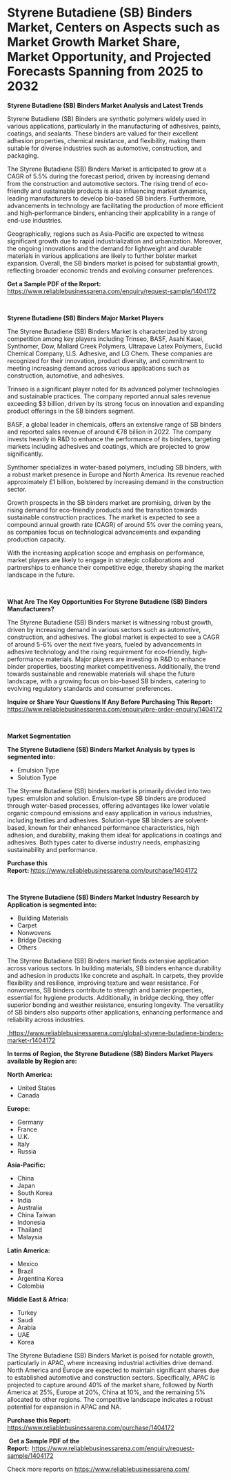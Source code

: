 <p><h1>Styrene Butadiene (SB) Binders Market, Centers on Aspects such as Market Growth Market Share, Market Opportunity, and Projected Forecasts Spanning from 2025 to 2032</h1></p><p><strong>Styrene Butadiene (SB) Binders Market Analysis and Latest Trends</strong></p>
<p><p>Styrene Butadiene (SB) Binders are synthetic polymers widely used in various applications, particularly in the manufacturing of adhesives, paints, coatings, and sealants. These binders are valued for their excellent adhesion properties, chemical resistance, and flexibility, making them suitable for diverse industries such as automotive, construction, and packaging.</p><p>The Styrene Butadiene (SB) Binders Market is anticipated to grow at a CAGR of 5.5% during the forecast period, driven by increasing demand from the construction and automotive sectors. The rising trend of eco-friendly and sustainable products is also influencing market dynamics, leading manufacturers to develop bio-based SB binders. Furthermore, advancements in technology are facilitating the production of more efficient and high-performance binders, enhancing their applicability in a range of end-use industries. </p><p>Geographically, regions such as Asia-Pacific are expected to witness significant growth due to rapid industrialization and urbanization. Moreover, the ongoing innovations and the demand for lightweight and durable materials in various applications are likely to further bolster market expansion. Overall, the SB binders market is poised for substantial growth, reflecting broader economic trends and evolving consumer preferences.</p></p>
<p><strong>Get a Sample PDF of the Report:&nbsp;</strong> <a href="https://www.reliablebusinessarena.com/enquiry/request-sample/1404172?utm_campaign=2033&utm_medium=2&utm_source=Github&utm_content=ia&utm_term=28032025&utm_id=styrene-butadiene-sb-binders">https://www.reliablebusinessarena.com/enquiry/request-sample/1404172</a></p>
<p>&nbsp;</p>
<p><strong>Styrene Butadiene (SB) Binders Major Market Players</strong></p>
<p><p>The Styrene Butadiene (SB) Binders Market is characterized by strong competition among key players including Trinseo, BASF, Asahi Kasei, Synthomer, Dow, Mallard Creek Polymers, Ultrapave Latex Polymers, Euclid Chemical Company, U.S. Adhesive, and LG Chem. These companies are recognized for their innovation, product diversity, and commitment to meeting increasing demand across various applications such as construction, automotive, and adhesives.</p><p>Trinseo is a significant player noted for its advanced polymer technologies and sustainable practices. The company reported annual sales revenue exceeding $3 billion, driven by its strong focus on innovation and expanding product offerings in the SB binders segment.</p><p>BASF, a global leader in chemicals, offers an extensive range of SB binders and reported sales revenue of around €78 billion in 2022. The company invests heavily in R&D to enhance the performance of its binders, targeting markets including adhesives and coatings, which are projected to grow significantly.</p><p>Synthomer specializes in water-based polymers, including SB binders, with a robust market presence in Europe and North America. Its revenue reached approximately £1 billion, bolstered by increasing demand in the construction sector.</p><p>Growth prospects in the SB binders market are promising, driven by the rising demand for eco-friendly products and the transition towards sustainable construction practices. The market is expected to see a compound annual growth rate (CAGR) of around 5% over the coming years, as companies focus on technological advancements and expanding production capacity.</p><p>With the increasing application scope and emphasis on performance, market players are likely to engage in strategic collaborations and partnerships to enhance their competitive edge, thereby shaping the market landscape in the future.</p></p>
<p>&nbsp;</p>
<p><strong>What Are The Key Opportunities For Styrene Butadiene (SB) Binders Manufacturers?</strong></p>
<p><p>The Styrene Butadiene (SB) Binders market is witnessing robust growth, driven by increasing demand in various sectors such as automotive, construction, and adhesives. The global market is expected to see a CAGR of around 5-6% over the next five years, fueled by advancements in adhesive technology and the rising requirement for eco-friendly, high-performance materials. Major players are investing in R&D to enhance binder properties, boosting market competitiveness. Additionally, the trend towards sustainable and renewable materials will shape the future landscape, with a growing focus on bio-based SB binders, catering to evolving regulatory standards and consumer preferences.</p></p>
<p><strong>Inquire or Share Your Questions If Any Before Purchasing This Report:</strong> <a href="https://www.reliablebusinessarena.com/enquiry/pre-order-enquiry/1404172?utm_campaign=2033&utm_medium=2&utm_source=Github&utm_content=ia&utm_term=28032025&utm_id=styrene-butadiene-sb-binders">https://www.reliablebusinessarena.com/enquiry/pre-order-enquiry/1404172</a></p>
<p>&nbsp;</p>
<p><strong>Market Segmentation</strong></p>
<p><strong>The Styrene Butadiene (SB) Binders Market Analysis by types is segmented into:</strong></p>
<p><ul><li>Emulsion Type</li><li>Solution Type</li></ul></p>
<p><p>The Styrene Butadiene (SB) binders market is primarily divided into two types: emulsion and solution. Emulsion-type SB binders are produced through water-based processes, offering advantages like lower volatile organic compound emissions and easy application in various industries, including textiles and adhesives. Solution-type SB binders are solvent-based, known for their enhanced performance characteristics, high adhesion, and durability, making them ideal for applications in coatings and adhesives. Both types cater to diverse industry needs, emphasizing sustainability and performance.</p></p>
<p><strong>Purchase this Report:&nbsp;</strong><a href="https://www.reliablebusinessarena.com/purchase/1404172?utm_campaign=2033&utm_medium=2&utm_source=Github&utm_content=ia&utm_term=28032025&utm_id=styrene-butadiene-sb-binders">https://www.reliablebusinessarena.com/purchase/1404172</a></p>
<p>&nbsp;</p>
<p><strong>The Styrene Butadiene (SB) Binders Market Industry Research by Application is segmented into:</strong></p>
<p><ul><li>Building Materials</li><li>Carpet</li><li>Nonwovens</li><li>Bridge Decking</li><li>Others</li></ul></p>
<p><p>The Styrene Butadiene (SB) Binders market finds extensive application across various sectors. In building materials, SB binders enhance durability and adhesion in products like concrete and asphalt. In carpets, they provide flexibility and resilience, improving texture and wear resistance. For nonwovens, SB binders contribute to strength and barrier properties, essential for hygiene products. Additionally, in bridge decking, they offer superior bonding and weather resistance, ensuring longevity. The versatility of SB binders also supports other applications, enhancing performance and reliability across industries.</p></p>
<p><a href="https://www.reliablebusinessarena.com/global-styrene-butadiene-binders-market-r1404172?utm_campaign=2033&utm_medium=2&utm_source=Github&utm_content=ia&utm_term=28032025&utm_id=styrene-butadiene-sb-binders">&nbsp;https://www.reliablebusinessarena.com/global-styrene-butadiene-binders-market-r1404172</a></p>
<p><strong>In terms of Region, the Styrene Butadiene (SB) Binders Market Players available by Region are:</strong></p>
<p>
    <p> <strong> North America: </strong>
        <ul>
            <li>United States</li>
            <li>Canada</li>
        </ul>
        </p> 
    <p> <strong> Europe: </strong>
        <ul>
            <li>Germany</li>
            <li>France</li>
            <li>U.K.</li>
            <li>Italy</li>
            <li>Russia</li>
        </ul>
        </p> 
    <p> <strong> Asia-Pacific: </strong>
        <ul>
            <li>China</li>
            <li>Japan</li>
            <li>South Korea</li>
            <li>India</li>
            <li>Australia</li>
            <li>China Taiwan</li>
            <li>Indonesia</li>
            <li>Thailand</li>
            <li>Malaysia</li>
        </ul>
        </p> 
    <p> <strong> Latin America: </strong>
        <ul>
            <li>Mexico</li>
            <li>Brazil</li>
            <li>Argentina Korea</li>
            <li>Colombia</li>
        </ul>
        </p> 
    <p> <strong> Middle East & Africa: </strong>
        <ul>
            <li>Turkey</li>
            <li>Saudi</li>
            <li>Arabia</li>
            <li>UAE</li>
            <li>Korea</li>
        </ul>
    </p>
    </p>
<p><p>The Styrene Butadiene (SB) Binders Market is poised for notable growth, particularly in APAC, where increasing industrial activities drive demand. North America and Europe are expected to maintain significant shares due to established automotive and construction sectors. Specifically, APAC is projected to capture around 40% of the market share, followed by North America at 25%, Europe at 20%, China at 10%, and the remaining 5% allocated to other regions. The competitive landscape indicates a robust potential for expansion in APAC and NA.</p></p>
<p><strong>Purchase this Report: </strong><a href="https://www.reliablebusinessarena.com/purchase/1404172?utm_campaign=2033&utm_medium=2&utm_source=Github&utm_content=ia&utm_term=28032025&utm_id=styrene-butadiene-sb-binders">https://www.reliablebusinessarena.com/purchase/1404172</a></p>
<p>&nbsp;<strong>Get a Sample PDF of the Report:&nbsp;&nbsp;</strong><a href="https://www.reliablebusinessarena.com/enquiry/request-sample/1404172?utm_campaign=2033&utm_medium=2&utm_source=Github&utm_content=ia&utm_term=28032025&utm_id=styrene-butadiene-sb-binders">https://www.reliablebusinessarena.com/enquiry/request-sample/1404172</a></p>
<p><strong></strong></p>
<p>Check more reports on <a href="https://www.reliablebusinessarena.com/?utm_campaign=2033&utm_medium=2&utm_source=Github&utm_content=ia&utm_term=28032025&utm_id=styrene-butadiene-sb-binders">https://www.reliablebusinessarena.com/</a></p>